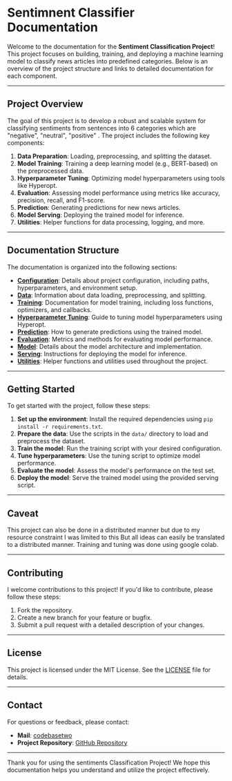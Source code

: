 # Sentimnent Classifier Documentation

Welcome to the documentation for the **Sentiment Classification Project**! This project focuses on building, training, and deploying a machine learning model to classify news articles into predefined categories. Below is an overview of the project structure and links to detailed documentation for each component.

---

## Project Overview

The goal of this project is to develop a robust and scalable system for classifying sentiments from sentences into 6 categories which are "negative", "neutral", "positive"  . The project includes the following key components:

1. **Data Preparation**: Loading, preprocessing, and splitting the dataset.
2. **Model Training**: Training a deep learning model (e.g., BERT-based) on the preprocessed data.
3. **Hyperparameter Tuning**: Optimizing model hyperparameters using tools like Hyperopt.
4. **Evaluation**: Assessing model performance using metrics like accuracy, precision, recall, and F1-score.
5. **Prediction**: Generating predictions for new news articles.
6. **Model Serving**: Deploying the trained model for inference.
7. **Utilities**: Helper functions for data processing, logging, and more.

---

## Documentation Structure

The documentation is organized into the following sections:

- **[Configuration](sentiments/config.md)**: Details about project configuration, including paths, hyperparameters, and environment setup.
- **[Data](sentiments/pro_data.md)**: Information about data loading, preprocessing, and splitting.
- **[Training](sentiments/train.md)**: Documentation for model training, including loss functions, optimizers, and callbacks.
- **[Hyperparameter Tuning](sentiments/tuner.md)**: Guide to tuning model hyperparameters using Hyperopt.
- **[Prediction](sentiments/predict.md)**: How to generate predictions using the trained model.
- **[Evaluation](sentiments/evaluate.md)**: Metrics and methods for evaluating model performance.
- **[Model](sentiments/model.md)**: Details about the model architecture and implementation.
- **[Serving](sentiments/server.md)**: Instructions for deploying the model for inference.
- **[Utilities](sentiments/utils.md)**: Helper functions and utilities used throughout the project.

---

## Getting Started

To get started with the project, follow these steps:

1. **Set up the environment**: Install the required dependencies using `pip install -r requirements.txt`.
2. **Prepare the data**: Use the scripts in the `data/` directory to load and preprocess the dataset.
3. **Train the model**: Run the training script with your desired configuration.
4. **Tune hyperparameters**: Use the tuning script to optimize model performance.
5. **Evaluate the model**: Assess the model's performance on the test set.
6. **Deploy the model**: Serve the trained model using the provided serving script.

---

## Caveat

This project can also be done in a distributed manner but due to my resource constraint I was limited to this But all ideas can easily be translated to a  distributed manner. Training and tuning was done using google colab.

---

## Contributing

I welcome contributions to this project! If you'd like to contribute, please follow these steps:

1. Fork the repository.
2. Create a new branch for your feature or bugfix.
3. Submit a pull request with a detailed description of your changes.

---

## License

This project is licensed under the MIT License. See the [LICENSE](https://github.com/codebasetwo/sentiments/LICENSE) file for details.

---

## Contact

For questions or feedback, please contact:

- **Mail**: [codebasetwo](mailto:codebasetwo@gmail.com)
- **Project Repository**: [GitHub Repository](https://github.com/codebasetwo/sentiments)

---

Thank you for using the sentiments Classification Project! We hope this documentation helps you understand and utilize the project effectively.
